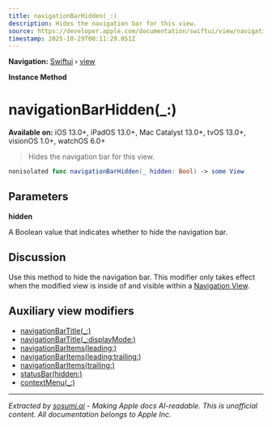 ```yaml
---
title: navigationBarHidden(_:)
description: Hides the navigation bar for this view.
source: https://developer.apple.com/documentation/swiftui/view/navigationbarhidden(_:)
timestamp: 2025-10-29T00:11:29.051Z
---
```


**Navigation:** [Swiftui](/documentation/swiftui) › [view](/documentation/swiftui/view)

**Instance Method**

# navigationBarHidden(_:)

**Available on:** iOS 13.0+, iPadOS 13.0+, Mac Catalyst 13.0+, tvOS 13.0+, visionOS 1.0+, watchOS 6.0+

> Hides the navigation bar for this view.

```swift
nonisolated func navigationBarHidden(_ hidden: Bool) -> some View
```

## Parameters

**hidden**

A Boolean value that indicates whether to hide the navigation bar.



## Discussion

Use this method to hide the navigation bar. This modifier only takes effect when the modified view is inside of and visible within a [Navigation View](/documentation/swiftui/navigationview).

## Auxiliary view modifiers

- [navigationBarTitle(_:)](/documentation/swiftui/view/navigationbartitle(_:))
- [navigationBarTitle(_:displayMode:)](/documentation/swiftui/view/navigationbartitle(_:displaymode:))
- [navigationBarItems(leading:)](/documentation/swiftui/view/navigationbaritems(leading:))
- [navigationBarItems(leading:trailing:)](/documentation/swiftui/view/navigationbaritems(leading:trailing:))
- [navigationBarItems(trailing:)](/documentation/swiftui/view/navigationbaritems(trailing:))
- [statusBar(hidden:)](/documentation/swiftui/view/statusbar(hidden:))
- [contextMenu(_:)](/documentation/swiftui/view/contextmenu(_:))

---

*Extracted by [sosumi.ai](https://sosumi.ai) - Making Apple docs AI-readable.*
*This is unofficial content. All documentation belongs to Apple Inc.*
